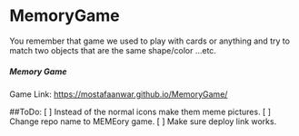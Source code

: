 # MemoryGame
You remember that game we used to play with cards or anything and try to match two objects that are the same shape/color ...etc.


##### Memory Game

Game Link: https://mostafaanwar.github.io/MemoryGame/

##ToDo:
[ ] Instead of the normal icons make them meme pictures.
[ ] Change repo name to MEMEory game.
[ ] Make sure deploy link works.
